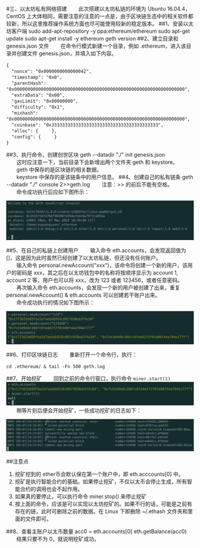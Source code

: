 #三、以太坊私有网络搭建
&nbsp;&nbsp;&nbsp;&nbsp;&nbsp;&nbsp;&nbsp;此次搭建以太坊私链的环境为 Ubuntu 16.04.4，CentOS 上大体相同，需要注意的注意的一点是，由于区块链生态中的相关软件都较新，所以这里推荐操作系统方面也尽可能使用较新的稳定版本。
##1、安装以太坊客户端
	sudo add-apt-repository -y ppa:ethereum/ethereum
	sudo apt-get update
	sudo apt-get install -y ethereum
	geth version
##2、建立目录和 genesis.json 文件
&nbsp;&nbsp;&nbsp;&nbsp;&nbsp;&nbsp;&nbsp;在命令行模式新建一个目录，例如 .ethereum，进入该目录并创建文件 genesis.json，并填入如下内容。
	
	{
	  "nonce": "0x0000000000000042",
	  "timestamp": "0x0",
	  "parentHash": "0x0000000000000000000000000000000000000000000000000000000000000000",
	  "extraData": "0x00",
	  "gasLimit": "0x80000000",
	  "difficulty": "0x1",
	  "mixhash": "0x0000000000000000000000000000000000000000000000000000000000000000",
	  "coinbase": "0x3333333333333333333333333333333333333333",
	  "alloc": {     },
	  "config": {     }
	}

##3、执行命令，创建创世区块
	geth --datadir "./" init genesis.json
<br/>&nbsp;&nbsp;&nbsp;&nbsp;&nbsp;&nbsp;&nbsp;这时应注意一下，当前目录下会新增出两个文件夹 geth 和 keystore。
<br/>&nbsp;&nbsp;&nbsp;&nbsp;&nbsp;&nbsp;&nbsp;geth 中保存的是区块链的相关数据。
<br/>&nbsp;&nbsp;&nbsp;&nbsp;&nbsp;&nbsp;&nbsp;keystore 中保存的是该链条中的用户信息。
##4、创建自己的私有链条
	geth --datadir "./" console 2>>geth.log
&nbsp;&nbsp;&nbsp;&nbsp;&nbsp;&nbsp;&nbsp;注意：>> 的前后不能有空格。<br/>
&nbsp;&nbsp;&nbsp;&nbsp;&nbsp;&nbsp;&nbsp;命令成功执行后应如下图所示：

![创建私有链条](https://github.com/xuguangyuansh/macdown-docs/blob/master/img/xlab/create-private-chain.png?raw=true)

##5、在自己的私链上创建用户
&nbsp;&nbsp;&nbsp;&nbsp;&nbsp;&nbsp;&nbsp;输入命令 eth.accounts，会发现返回值为 []，这是因为此时虽然已经创建了以太坊私链，但还没有任何账户。
<br/>&nbsp;&nbsp;&nbsp;&nbsp;&nbsp;&nbsp;&nbsp;输入命令 personal.newAccount("xxx")，该命令将创建一个新的用户，该用户的密码是 xxx，其之后在以太坊钱包中的名称将按顺序显示为 account 1, account 2 等，用户也可以将 xxx，改为 123 或者 123456，或者任意密码。
<br/>&nbsp;&nbsp;&nbsp;&nbsp;&nbsp;&nbsp;&nbsp;再次输入命令 eth.accounts，会发现一个新的用户被创建了出来，重复 personal.newAccount() & eth.accounts 可以创建若干账户出来。
<br/>&nbsp;&nbsp;&nbsp;&nbsp;&nbsp;&nbsp;&nbsp;命令成功执行的情况如下图所示：

![在私链上创建用户](https://github.com/xuguangyuansh/macdown-docs/blob/master/img/xlab/create-user-on-private-net.png?raw=true)

##6、打印区块链日志
&nbsp;&nbsp;&nbsp;&nbsp;&nbsp;&nbsp;&nbsp;重新打开一个命令行，执行：

```
cd .ethereum/ & tail -Fn 500 geth.log
```
##7、开始挖矿
&nbsp;&nbsp;&nbsp;&nbsp;&nbsp;&nbsp;&nbsp;回到之前的命令行窗口，执行命令 ```miner.start(1)```
![开发挖矿](https://github.com/xuguangyuansh/macdown-docs/blob/master/img/xlab/begin-mine.png?raw=true)
<br/>&nbsp;&nbsp;&nbsp;&nbsp;&nbsp;&nbsp;&nbsp;稍等片刻后便会开始挖矿，一些成功挖矿的日志如下：

![一些挖矿日志](https://github.com/xuguangyuansh/macdown-docs/blob/master/img/xlab/has-mined.png?raw=true)

##注意点
1. 挖矿挖到的 ether币会默认保在第一个账户中，即 eth.acccounts[0] 中。
2. 挖矿是执行智能合约的基础。如果停止挖矿，不仅以太币会停止生成，所有智能合约的调用也会不起作用。
3. 如果真的要停止，可以执行命令 miner.stop() 来停止挖矿
4. 按上面的命令，应该是可以实现以太坊挖矿的。如果不行的话，可能是之前有存在的链，此时可删除之前的数据。在 Linux 下即删除 ~/.ethash 文件夹和里面的文件即可。

##8、查看主账户以太币数量
	acc0 = eth.accounts[0]
	eth.getBalance(acc0)
&nbsp;&nbsp;&nbsp;&nbsp;&nbsp;&nbsp;&nbsp;结果只要不为 0，就说明挖矿成功。








